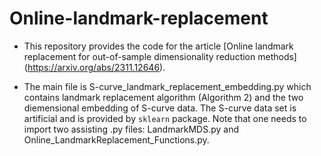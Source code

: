 # Online-landmark-replacement

- This repository provides the code for the article [Online landmark replacement for out-of-sample dimensionality reduction methods] (https://arxiv.org/abs/2311.12646).

- The main file is S-curve_landmark_replacement_embedding.py which contains landmark replacement algorithm (Algorithm 2) and the two diemensional embedding of S-curve data. The S-curve data set is artificial and is provided by `sklearn` package. Note that one needs to import two assisting .py files: LandmarkMDS.py and Online_LandmarkReplacement_Functions.py.
